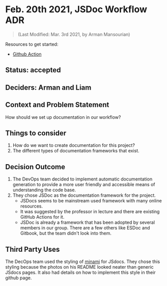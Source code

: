 # Feb. 20th 2021, JSDoc Workflow ADR
> (Last Modified: Mar. 3rd 2021, by Arman Mansourian)

Resources to get started:

- [Github Action](https://github.com/DonaldWolfson/cse110-w21-group29/blob/jsdoc-workflow/.github/workflows/jsdoc.yml)

## Status: accepted

## Deciders: Arman and Liam

## Context and Problem Statement

How should we set up documentation in our workflow?

## Things to consider

1. How do we want to create documentation for this project?
2. The different types of documentation frameworks that exist.

## Decision Outcome

1. The DevOps team decided to implement automatic documentation generation to provide a more user friendly and accessible means of understanding the code base.
2. They chose JSDoc as the documentation framework for the project.
    - JSDocs seems to be mainstream used framework with many online resources.
    - It was suggested by the professor in lecture and there are existing GitHub Actions for it.
    - JSDoc is already a framework that has been adopted by several members in our group. There are a few others like ESDoc and Gitbook, but the team didn't look into them.

## Third Party Uses

The DecOps team used the styling of [minami](https://github.com/nijikokun/minami) for JSdocs. They chose this styling because the photos on his README looked neater than generic JSdocs pages. It also had details on how to implement this style in their github page.
